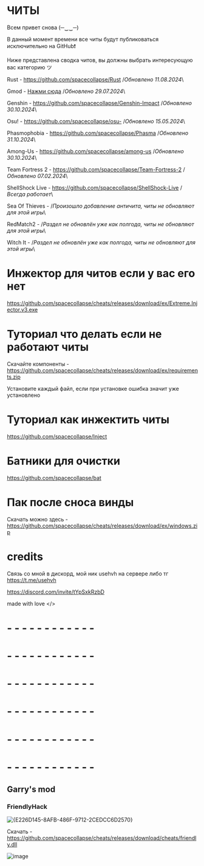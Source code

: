 # ЧИТЫ

Всем привет снова (─‿‿─)

В данный момент времени все читы будут публиковаться исключительно на GitHub❗

Ниже представлена сводка читов, вы должны выбрать интересующую вас категорию ツ 

Rust - https://github.com/spacecollapse/Rust /*Обновлено 11.08.2024*\

Gmod - [Нажми сюда](https://github.com/spacecollapse/cheats?tab=readme-ov-file#gmod) /*Обновлено 29.07.2024*\

Genshin - https://github.com/spacecollapse/Genshin-Impact /*Обновлено 30.10.2024*\

Osu! - https://github.com/spacecollapse/osu- /*Обновлено 15.05.2024*\

Phasmophobia - https://github.com/spacecollapse/Phasma /*Обновлено 31.10.2024*\

Among-Us - https://github.com/spacecollapse/among-us /*Обновлено 30.10.2024*\

Team Fortress 2 - https://github.com/spacecollapse/Team-Fortress-2 /*Обновлено 07.02.2024*\

ShellShock Live - https://github.com/spacecollapse/ShellShock-Live /*Всегда работает*\

Sea Of Thieves - /*Произошло добавление античита, читы не обновляют для этой игры*\

RedMatch2 - /*Раздел не обновлён уже как полгода, читы не обновляют для этой игры*\

Witch It - /*Раздел не обновлён уже как полгода, читы не обновляют для этой игры*\


# Инжектор для читов если у вас его нет
https://github.com/spacecollapse/cheats/releases/download/ex/Extreme.Injector.v3.exe

# Туториал что делать если не работают читы 
Скачайте компоненты - https://github.com/spacecollapse/cheats/releases/download/ex/requirements.zip

Установите каждый файл, если при установке ошибка значит уже установлено

# Туториал как инжектить читы
https://github.com/spacecollapse/Inject

# Батники для очистки
https://github.com/spacecollapse/bat

# Пак после сноса винды

Скачать можно здесь - https://github.com/spacecollapse/cheats/releases/download/ex/windows.zip

# credits
Связь со мной в дискорд, мой ник usehvh на сервере либо тг https://t.me/usehvh


https://discord.com/invite/tYpSxkRzbD

made with love </>

# - - - - - - - - - - - - 

# - - - - - - - - - - - - 

# - - - - - - - - - - - - 

# - - - - - - - - - - - - 

# - - - - - - - - - - - - 

# - - - - - - - - - - - - 

## Garry's mod

### FriendlyHack

![{E226D145-8AFB-486F-9712-2CEDCC6D2570}](https://github.com/user-attachments/assets/98659771-065c-4b3d-9e80-f55d1970d21c)


Скачать - https://github.com/spacecollapse/cheats/releases/download/cheats/friendly.dll

![image](https://github.com/user-attachments/assets/f6f11c40-20ba-4410-bd4e-9c433e921ab7)


